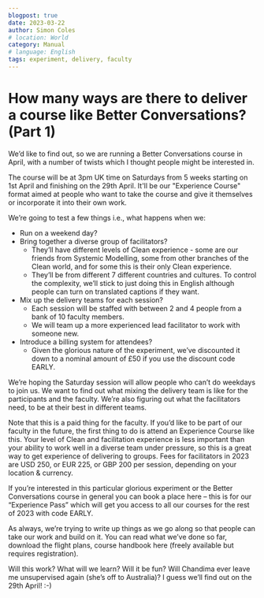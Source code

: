 ```yaml
---
blogpost: true
date: 2023-03-22
author: Simon Coles
# location: World
category: Manual
# language: English
tags: experiment, delivery, faculty
---
```


# How many ways are there to deliver a course like Better Conversations? (Part 1)

We’d like to find out, so we are running a Better Conversations course in April, with a number of twists which I thought people might be interested in.

The course will be at 3pm UK time on Saturdays from 5 weeks starting on 1st April and finishing on the 29th April. It'll be our "Experience Course" format aimed at people who want to take the course and give it themselves or incorporate it into their own work.

We’re going to test a few things i.e., what happens when we:
- Run on a weekend day?
- Bring together a diverse group of facilitators?
  - They’ll have different levels of Clean experience - some are our friends from Systemic Modelling, some from other branches of the Clean world, and for some this is their only Clean experience.
  - They’ll be from different 7 different countries and cultures. To control the complexity, we’ll stick to just doing this in English although people can turn on translated captions if they want.
- Mix up the delivery teams for each session?
  - Each session will be staffed with between 2 and 4 people from a bank of 10 faculty members.
  - We will team up a more experienced lead facilitator to work with someone new.
- Introduce a billing system for attendees?
  - Given the glorious nature of the experiment, we’ve discounted it down to a nominal amount of £50 if you use the discount code EARLY.

We’re hoping the Saturday session will allow people who can’t do weekdays to join us. We want to find out what mixing the delivery team is like for the participants and the faculty. We’re also figuring out what the facilitators need, to be at their best in different teams.

Note that this is a paid thing for the faculty. If you’d like to be part of our faculty in the future, the first thing to do is attend an Experience Course like this. Your level of Clean and facilitation experience is less important than your ability to work well in a diverse team under pressure, so this is a great way to get experience of delivering to groups. Fees for facilitators in 2023 are USD 250, or EUR 225, or GBP 200 per session, depending on your location & currency.

If you’re interested in this particular glorious experiment or the Better Conversations course in general you can book a place here – this is for our “Experience Pass” which will get you access to all our courses for the rest of 2023 with code EARLY.

As always, we’re trying to write up things as we go along so that people can take our work and build on it. You can read what we’ve done so far, download the flight plans, course handbook here (freely available but requires registration).

Will this work? What will we learn? Will it be fun? Will Chandima ever leave me unsupervised again (she’s off to Australia)? I guess we’ll find out on the 29th April! :-)
